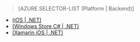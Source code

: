 ﻿> [AZURE.SELECTOR-LIST (Platform | Backend)]
- [(iOS | .NET)](/pt-br/documentation/articles/mobile-services-dotnet-backend-ios-adal-sso-authentication/)
- [(Windows Store C# | .NET)](/pt-br/documentation/articles/mobile-services-windows-store-dotnet-adal-sso-authentication/)
- [(Xamarin iOS | .NET)](/pt-br/documentation/articles/mobile-services-dotnet-backend-xamarin-ios-adal-sso-authentication/)


<!--HONumber=42-->
